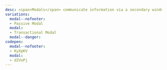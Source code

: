 ```yaml
---
desc: <span>Modals</span> communicate information via a secondary window and allow the user to maintain the context of a particular task. Use Modals sparingly because they interrupt user workflow.
variations:
  modal--nofooter:
  - Passive Modal
  modal:
  - Transactional Modal
  modal--danger:
codepen:
  modal--nofooter:
  - KyXpKV
  modal:
  - dZVoPj
---
```


